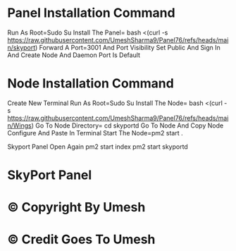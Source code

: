 #                                                         Panel Installation Command
Run As Root=Sudo Su
Install The Panel=  bash <(curl -s https://raw.githubusercontent.com/UmeshSharma9/Panel76/refs/heads/main/skyport)
Forward A Port=3001 And Port Visibility Set Public And Sign In And Create Node And Daemon Port Is Default
#                                                        Node Installation Command
Create New Terminal
Run As Root=Sudo Su
Install The Node=  bash <(curl -s https://raw.githubusercontent.com/UmeshSharma9/Panel76/refs/heads/main/Wings)
Go To Node Directory= cd skyportd
Go To Node And Copy Node Configure And Paste In Terminal
Start The Node=pm2 start .

Skyport Panel Open Again
pm2 start index
pm2 start skyportd

#                                      SkyPort Panel        
#                                     © Copyright By Umesh 
#                                     © Credit Goes To Umesh  

